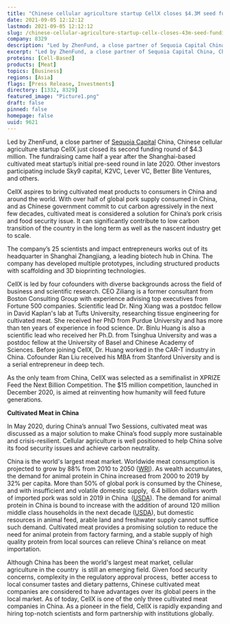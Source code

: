 ```yaml
---
title: "Chinese cellular agriculture startup CellX closes $4.3M seed funding in early 2021"
date: 2021-09-05 12:12:12
lastmod: 2021-09-05 12:12:12
slug: /chinese-cellular-agriculture-startup-cellx-closes-43m-seed-funding-early-2021
company: 8329
description: "Led by ZhenFund, a close partner of Sequoia Capital China, Chinese cellular agriculture startup CellX just closed its second funding round of $4.3 million. The fundraising came half a year after the Shanghai-based cultivated meat startup’s initial pre-seed round in late 2020. Other investors participating include Sky9 capital, K2VC, Lever VC, Better Bite Ventures, and others."
excerpt: "Led by ZhenFund, a close partner of Sequoia Capital China, Chinese cellular agriculture startup CellX just closed its second funding round of $4.3 million. The fundraising came half a year after the Shanghai-based cultivated meat startup’s initial pre-seed round in late 2020. Other investors participating include Sky9 capital, K2VC, Lever VC, Better Bite Ventures, and others."
proteins: [Cell-Based]
products: [Meat]
topics: [Business]
regions: [Asia]
flags: [Press Release, Investments]
directory: [1332, 8329]
featured_image: "Picture1.png"
draft: false
pinned: false
homepage: false
uuid: 9621
---
```

<p>Led by ZhenFund, a close partner of <a href="https://en.wikipedia.org/wiki/Sequoia_Capital">Sequoia Capital</a> China, Chinese cellular agriculture startup CellX just closed its second funding round of $4.3 million. The fundraising came half a year after the Shanghai-based cultivated meat startup’s initial pre-seed round in late 2020. Other investors participating include Sky9 capital, K2VC, Lever VC, Better Bite Ventures, and others.</p>
<p>CellX aspires to bring cultivated meat products to consumers in China and around the world. With over half of global pork supply consumed in China, and as Chinese government commit to cut carbon agressively in the next few decades, cultivated meat is considered a solution for China’s pork crisis and food security issue. It can significantly contribute to low carbon transition of the country in the long term as well as the nascent industry get to scale.</p>
<p>The company’s 25 scientists and impact entrepreneurs works out of its headquarter in Shanghai Zhangjiang, a leading biotech hub in China. The company has developed multiple prototypes, including structured products with scaffolding and 3D bioprinting technologies.</p>
<p>CellX is led by four cofounders with diverse backgrounds across the field of business and scientific research. CEO Ziliang is a former consultant from Boston Consulting Group with experience advising top executives from Fortune 500 companies. Scientific lead Dr. Ning Xiang was a postdoc fellow in David Kaplan's lab at Tufts University, researching tissue engineering for cultivated meat. She received her PhD from Purdue University and has more than ten years of experience in food science. Dr. Binlu Huang is also a scientific lead who received her Ph.D. from Tsinghua University and was a postdoc fellow at the University of Basel and Chinese Academy of Sciences. Before joining CellX, Dr. Huang worked in the CAR-T industry in China. Cofounder Ran Liu received his MBA from Stanford University and is a serial entrepreneur in deep tech.</p>
<p>As the only team from China, CellX was selected as a semifinalist in XPRIZE Feed the Next Billion Competition. The $15 million competition, launched in December 2020, is aimed at reinventing how humanity will feed future generations.</p>
<p><strong>Cultivated Meat in China</strong></p>
<p>In May 2020, during China’s annual Two Sessions, cultivated meat was discussed as a major solution to make China’s food supply more sustainable and crisis-resilient. Cellular agriculture is well positioned to help China solve its food security issues and achieve carbon neutrality.</p>
<p>China is the world's largest meat market. Worldwide meat consumption is projected to grow by 88% from 2010 to 2050 (<a href="https://www.wri.org/insights/how-sustainably-feed-10-billion-people-2050-21-charts">WRI</a>). As wealth accumulates, the demand for animal protein in China increased from 2000 to 2019 by 32% per capita. More than 50% of global pork is consumed by the Chinese, and with insufficient and volatile domestic supply,  6.4 billion dollars worth of imported pork was sold in 2019 in China  (<a href="https://www.fas.usda.gov/data/china-evolving-demand-world-s-largest-agricultural-import-market">USDA</a>). The demand for animal protein in China is bound to increase with the addition of around 120 million middle class households in the next decade (<a href="https://www.fas.usda.gov/data/china-evolving-demand-world-s-largest-agricultural-import-market">USDA</a>), but domestic resources in animal feed, arable land and freshwater supply cannot suffice such demand. Cultivated meat provides a promising solution to reduce the need for animal protein from factory farming, and a stable supply of high quality protein from local sources can relieve China's reliance on meat importation.</p>
<p>Although China has been the world's largest meat market, cellular agriculture in the country  is still an emerging field. Given food security concerns, complexity in the regulatory approval process,  better access to local consumer tastes and dietary patterns, Chinese cultivated meat companies are considered to have advantages over its global peers in the local market. As of today, CellX is one of the only three cultivated meat companies in China. As a pioneer in the field, CellX is rapidly expanding and hiring top-notch scientists and form partnership with institutions globally.  </p>
<p> </p>
